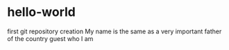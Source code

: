# hello-world
first git repository creation
My name is the same as a very important father of the country
guest who I am
